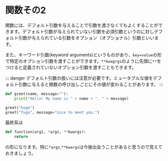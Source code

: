 # 関数その2

関数には、デフォルト引数を与えることで引数を渡さなくてもよくすることができます。デフォルト引数が与えられていない引数を必須引数というのに対しデフォルト引数が与えられている引数をオプション（オプショナル）引数といいます。

また、キーワード引数(keyword arguments)というものがあり、`key=value`の形で特定のオプション引数を渡すことができます。`**kwagrgs`のように先頭に`**`をつけると定義されていないオプション引数を渡すこともできます。

::: danger
デフォルト引数の扱いには注意が必要です。ミュータブルな値をデフォルト引数に与えると関数の呼び出しごとにその値が変わることがあります。
:::

```python
def greet(name, message=""):
    print("Hello! My name is " + name + ". " + message)

greet("hoge")
greet("fuga", message="nice to meet you.")
```


最終系は

```python
def function(arg1, *args, **kwargs):
    return
```

の形になります。特に`*args`,`**kwargs`は今後出会うことがあると思うので覚えておきましょう。

